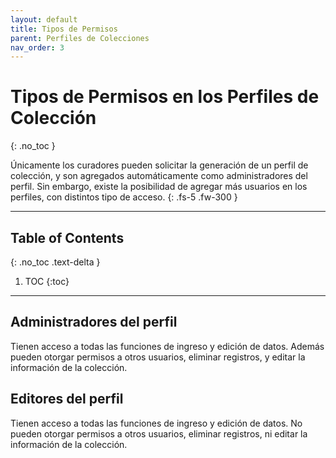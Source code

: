 ```yaml
---
layout: default
title: Tipos de Permisos
parent: Perfiles de Colecciones
nav_order: 3
---
```


# Tipos de Permisos en los Perfiles de Colección
{: .no_toc }


Únicamente los curadores pueden solicitar la generación de un perfil de colección, y son agregados automáticamente como administradores del perfil. Sin embargo, existe la posibilidad de agregar más usuarios en los perfiles, con distintos tipo de acceso. 
{: .fs-5 .fw-300 }

---

## Table of Contents
{: .no_toc .text-delta }

1. TOC
{:toc}

---


## Administradores del perfil

Tienen acceso a todas las funciones de ingreso y edición de datos. Además pueden otorgar permisos a otros usuarios, eliminar registros, y editar la información de la colección.

## Editores del perfil

Tienen acceso a todas las funciones de ingreso y edición de datos. No pueden otorgar permisos a otros usuarios, eliminar registros, ni editar la información de la colección.

